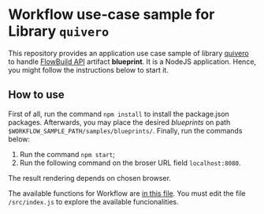# Workflow use-case sample for Library ```quivero```

This repository provides an application use case sample of library [quivero](https://github.com/brunolnetto/quivero) to handle [FlowBuild API](https://github.com/flow-build) artifact **blueprint**. It is a NodeJS application. Hence, you might follow the instructions below to start it.

## How to use

First of all, run the command ```npm install``` to install the package.json packages. Afterwards, you may place the desired _blueprints_ on path ```$WORKFLOW_SAMPLE_PATH/samples/blueprints/```. Finally, run the commands below:

1. Run the command ```npm start```; 
2. Run the following command on the broser URL field ```localhost:8080```.

The result rendering depends on chosen browser. 

The available functions for Workflow are [in this file](https://github.com/quivero/quivero-api/blob/main/utils/workflow/parsers.js). You must edit the file ```/src/index.js``` to explore the available funcionalities.

